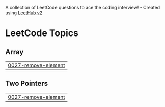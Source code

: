 A collection of LeetCode questions to ace the coding interview! - Created using [LeetHub v2](https://github.com/arunbhardwaj/LeetHub-2.0)
<!---LeetCode Topics Start-->
# LeetCode Topics
## Array
|  |
| ------- |
| [0027-remove-element](https://github.com/IshwaryaGundra/Leetcode/tree/master/0027-remove-element) |
## Two Pointers
|  |
| ------- |
| [0027-remove-element](https://github.com/IshwaryaGundra/Leetcode/tree/master/0027-remove-element) |
<!---LeetCode Topics End-->